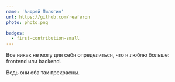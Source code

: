 ```yaml
---
name: 'Андрей Пилюгин'
url: https://github.com/reaferon
photo: photo.png

badges:
  - first-contribution-small
---
```


Все никак не могу для себя определиться, что я люблю больше: frontend или backend.

Ведь они оба так прекрасны.
